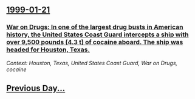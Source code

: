 ## [1999-01-21](/news/1999/01/21/index.md)

### [ War on Drugs: In one of the largest drug busts in American history, the United States Coast Guard intercepts a ship with over 9,500 pounds (4.3 t) of cocaine aboard. The ship was headed for Houston, Texas.](/news/1999/01/21/war-on-drugs-in-one-of-the-largest-drug-busts-in-american-history-the-united-states-coast-guard-intercepts-a-ship-with-over-9-500-pounds.md)
_Context: Houston, Texas, United States Coast Guard, War on Drugs, cocaine_

## [Previous Day...](/news/1999/01/20/index.md)

